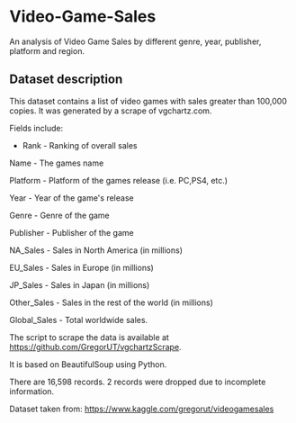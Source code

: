 # Video-Game-Sales
An analysis of Video Game Sales by different genre, year, publisher, platform and region.

## Dataset description

This dataset contains a list of video games with sales greater than 100,000 copies. It was generated by a scrape of vgchartz.com.

Fields include:

- Rank - Ranking of overall sales

Name - The games name

Platform - Platform of the games release (i.e. PC,PS4, etc.)

Year - Year of the game's release

Genre - Genre of the game

Publisher - Publisher of the game

NA_Sales - Sales in North America (in millions)

EU_Sales - Sales in Europe (in millions)

JP_Sales - Sales in Japan (in millions)

Other_Sales - Sales in the rest of the world (in millions)

Global_Sales - Total worldwide sales.

The script to scrape the data is available at https://github.com/GregorUT/vgchartzScrape.

It is based on BeautifulSoup using Python.

There are 16,598 records. 2 records were dropped due to incomplete information.

Dataset taken from: https://www.kaggle.com/gregorut/videogamesales
